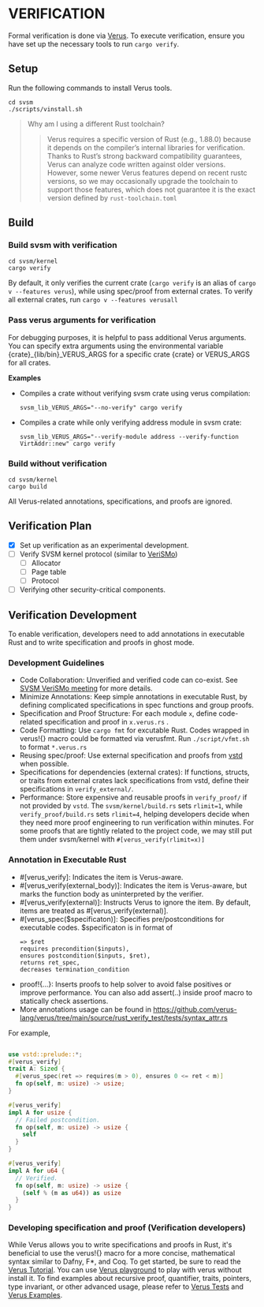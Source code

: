 # VERIFICATION

Formal verification is done via [Verus](https://github.com/verus-lang/verus). 
To execute verification, ensure you have set up the necessary tools to run
`cargo verify`.

## Setup

Run the following commands to install Verus tools.

```
cd svsm
./scripts/vinstall.sh
```

> Why am I using a different Rust toolchain?
>> Verus requires a specific version of Rust (e.g., 1.88.0) because it depends
  on the compiler’s internal libraries for verification. Thanks to Rust’s strong
  backward compatibility guarantees, Verus can analyze code written against
  older versions. However, some newer Verus features depend on recent rustc
  versions, so we may occasionally upgrade the toolchain to support those
  features, which does not guarantee it is the exact version defined by
  `rust-toolchain.toml`

## Build

### Build svsm with verification

```
cd svsm/kernel
cargo verify
```

By default, it only verifies the current crate (`cargo verify` is an alias of `cargo v --features verus`), while using spec/proof from external crates. To verify all external crates, run `cargo v --features verusall`



### Pass verus arguments for verification

For debugging purposes, it is helpful to pass additional Verus arguments.
You can specify extra arguments using the environmental variable
{crate}_{lib/bin}_VERUS_ARGS for a specific crate
{crate} or VERUS_ARGS for all crates.

**Examples**

* Compiles a crate without verifying svsm crate using verus compilation:

    ```
    svsm_lib_VERUS_ARGS="--no-verify" cargo verify
    ```

* Compiles a crate while only verifying address module in svsm crate:

    ```
    svsm_lib_VERUS_ARGS="--verify-module address --verify-function VirtAddr::new" cargo verify
    ```

### Build without verification

```
cd svsm/kernel
cargo build
```

All Verus-related annotations, specifications, and proofs are ignored.

## Verification Plan

- [x] Set up verification as an experimental development.
- [ ] Verify SVSM kernel protocol (similar to [VeriSMo](https://github.com/microsoft/verismo))
  - [ ] Allocator
  - [ ] Page table
  - [ ] Protocol
- [ ] Verifying other security-critical components.

## Verification Development

To enable verification, developers need to add annotations in executable Rust
and to write specification and proofs in ghost mode.


### Development Guidelines

* Code Collaboration: Unverified and verified code can co-exist. See [SVSM VeriSMo meeting](https://github.com/coconut-svsm/governance/blob/main/Meetings/Data/verismo-10-23-2024-talk.pdf) for more details.
* Minimize Annotations: Keep simple annotations in executable Rust, by defining
  complicated specifications in spec functions and group proofs.
* Specification and Proof Structure: For each module `x`, define code-related
  specification and proof in `x.verus.rs` .
* Code Formatting: Use `cargo fmt` for excutable Rust. Codes wrapped in verus!{}
  macro could be formatted via verusfmt. Run `./script/vfmt.sh` to format
  `*.verus.rs`
* Reusing spec/proof: Use external specification and proofs from
  [vstd](https://verus-lang.github.io/verus/verusdoc/vstd/) when possible.
* Specifications for dependencies (external crates): If functions, structs, or
  traits from external crates lack specifications from vstd, define their
  specifications in `verify_external/`.
* Performance: Store expensive and reusable proofs in `verify_proof/` if not
  provided by `vstd`. The `svsm/kernel/build.rs` sets `rlimit=1`, while
  `verify_proof/build.rs` sets `rlimit=4`, helping developers decide when they
  need more proof engineering to run verification within minutes. For some proofs that
  are tightly related to the project code, we may still put them under svsm/kernel with
  `#[verus_verify(rlimit=x)]`

### Annotation in Executable Rust
* #[verus_verify]: Indicates the item is Verus-aware.
* #[verus_verify(external_body)]: Indicates the item is Verus-aware, but marks the function body as uninterpreted by the verifier.
* #[verus_verify(external)]: Instructs Verus to ignore the item. By default, items are treated as #[verus_verify(external)].
* #[verus_spec($specificaton)]: Specifies pre/postconditions for executable codes.
  $specificaton is in format of
  ```
  => $ret
  requires precondition($inputs),
  ensures postcondition($inputs, $ret),
  returns ret_spec,
  decreases termination_condition
  ```
* proof!{...}: Inserts proofs to help solver to avoid false positives or improve
  performance. You can also add assert(..) inside proof macro to statically
  check assertions.
* More annotations usage can be found in https://github.com/verus-lang/verus/tree/main/source/rust_verify_test/tests/syntax_attr.rs


For example,

```rust

use vstd::prelude::*;
#[verus_verify]
trait A: Sized {
  #[verus_spec(ret => requires(m > 0), ensures 0 <= ret < m)]
  fn op(self, m: usize) -> usize;
}

#[verus_verify]
impl A for usize {
  // Failed postcondition.
  fn op(self, m: usize) -> usize {
    self
  }
}

#[verus_verify]
impl A for u64 {
  // Verified.
  fn op(self, m: usize) -> usize {
    (self % (m as u64)) as usize
  }
}
```

### Developing specification and proof (Verification developers)

While Verus allows you to write specifications and proofs in Rust, it's
beneficial to use the verus!{} macro for a more concise, mathematical syntax
similar to Dafny, F*, and Coq. To get started, be sure to read the [Verus
Tutorial](https://verus-lang.github.io/verus/guide/overview.html). You can use [Verus playground](https://play.verus-lang.org/) to play with verus without install it. To find
examples about recursive proof, quantifier, traits, pointers, type invariant, or
other advanced usage, please refer to [Verus
Tests](https://github.com/verus-lang/verus/tree/main/source/rust_verify_test/tests)
and [Verus
Examples](https://github.com/verus-lang/verus/tree/main/source/rust_verify/example).
